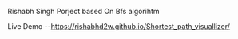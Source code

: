  Rishabh Singh
 Porject based On Bfs algorihtm
 
 Live Demo --https://rishabhd2w.github.io/Shortest_path_visuallizer/
